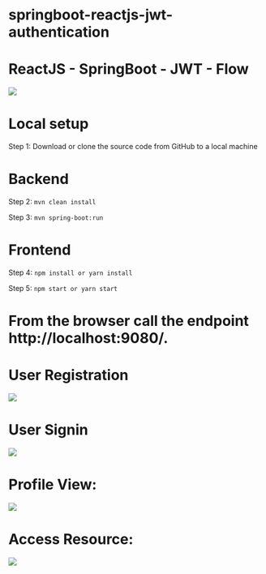 # springboot-reactjs-jwt-authentication

# ReactJS - SpringBoot - JWT - Flow
<img src="https://blogger.googleusercontent.com/img/b/R29vZ2xl/AVvXsEgA_3alUZ-p4HwX25XcR3TTL5O5SYmiSllUzyVm-SHbVLVawBgLR_CU0qGL-5fbhtVH09FuE1H10-Dl4Kbm_4Q3rrWdzQxhd8CZ02C0t-jcgS1fPtOVldMPS9I45tsi5-ugGnfiWomID2T3ZEEKOGYYsT6y8-7EddeipLz-MPq2enomfVwGXn5VY4rm0Q/s831/arch.drawio.png">

# Local setup

Step 1: Download or clone the source code from GitHub to a local machine

# Backend

Step 2:  ```mvn clean install```

Step 3:  ```mvn spring-boot:run```

# Frontend

Step 4:  ```npm install or yarn install```

Step 5:  ```npm start or yarn start```

# From the browser call the endpoint http://localhost:9080/.

# User Registration
<img src="https://blogger.googleusercontent.com/img/b/R29vZ2xl/AVvXsEilhsvIDk7nehhsnMMmX5eKc6GCs-zkt-Bc5qkqHU8oVJ7qOyyjRwycKMlbNLONaTjVFsvai7OjfTnxsx6CnZCXT5qI9BVTmqMaRhoETzF6cylVO5_9xTkc9HqGiup1oxBHkDw5aMntmJZStTf5RMS1LD9HErvcNX2hs6caXkMOhUapBbPonEcKqfrlGA/s951/signup.png)">

# User Signin
<img src="https://blogger.googleusercontent.com/img/b/R29vZ2xl/AVvXsEhzVZfouHw6O5_jduWnVwjjT5BP3G-odGoHm1x4PL9-Uf0aHECUXCvO6Bj-Jt2An9JTFhpdNU2as0IY2C4nd1fFN_HYhEkHKKKtFsh1LaywVV96I0szSGV5PSW9aTyivETv0JrEmSyvUPO6T8koFTM8o4JrF5Sssr2LkdmY2AEMFR5QmgOW9KCrFM2O9A/s938/login.png">

# Profile View:
<img src="https://blogger.googleusercontent.com/img/b/R29vZ2xl/AVvXsEgn19CGVQKqU0JTNeE77cU9Zy2f3F-i7NXKLJ-nTQZdbjCgCByiOxtZj9rcM0k52Wp37yHa5UScaT4gD96bSdSD2Rcku7XxX5uHgIcgkrW8fjyziukosDSn12sigWeY5YnlaZbmbFaO63MPPunYosn-Hi1R9jm4sBnEw7agUqC1eCuEoqEpmTVwZCCOng/s947/profile.png">

# Access Resource:
<img src="https://blogger.googleusercontent.com/img/b/R29vZ2xl/AVvXsEhHeHrM6W7AzwPNow-TW9ClyFABr7RtEnCDPxuSFhexHC6PYdi0WcdxLTkWdMI8YjaBUibzgFEqHND4kaimRjETudLvMSrShORL4700Iz5k2RqaeES5gJTmFTaMVzBtXouo8PEhQoheUZ-AefCj7YY8WybpwPCMAi-EEyGJ0dsvJ4dB8HLf2BQ5j_ytPQ/s948/resource.png">
